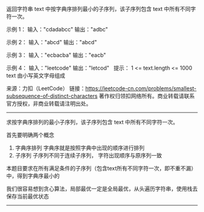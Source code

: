 返回字符串 text 中按字典序排列最小的子序列，该子序列包含 text 中所有不同字符一次。

示例 1：
输入："cdadabcc"
输出："adbc"

示例 2：
输入："abcd"
输出："abcd"

示例 3：
输入："ecbacba"
输出："eacb"

示例 4：
输入："leetcode"
输出："letcod"
 
提示：
1 <= text.length <= 1000
text 由小写英文字母组成

来源：力扣（LeetCode）
链接：https://leetcode-cn.com/problems/smallest-subsequence-of-distinct-characters
著作权归领扣网络所有。商业转载请联系官方授权，非商业转载请注明出处。

----

求按字典序排列的最小子序列，该子序列包含 text 中所有不同字符一次。

首先要明确两个概念

1. 字典序排列
    字典序就是按照字典中出现的顺序进行排列
2. 子序列
    子序列不同于连续子序列，
    字符出现顺序与原序列一致

本题目要求在所有满足条件的子序列（包含text所有不同字符一次，即不重不漏）中，得到字典序最小的

我们很容易想到贪心算法，局部最优一定是全局最优，从头遍历字符串，使用栈去保存当前最优状态

---


